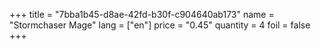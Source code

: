 +++
title = "7bba1b45-d8ae-42fd-b30f-c904640ab173"
name = "Stormchaser Mage"
lang = ["en"]
price = "0.45"
quantity = 4
foil = false
+++
